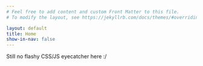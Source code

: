 ```yaml
---
# Feel free to add content and custom Front Matter to this file.
# To modify the layout, see https://jekyllrb.com/docs/themes/#overriding-theme-defaults

layout: default
title: Home
show-in-nav: false
---
```

<!--- <script type="module" src="assets/js/index_3d_animation.js"></script> --->
Still no flashy CSS/JS eyecatcher here :/